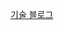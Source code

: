 <!-- ![gradient (4)](https://user-images.githubusercontent.com/48292190/151844747-a4f619ae-5c2e-4c3f-84cb-f142598b1ed6.png) -->

<a href="https://hong-jh.tistory.com/" target="_blank">기술 블로그 </a>
